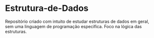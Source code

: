# Estrutura-de-Dados
Repositório criado com intuito de estudar estruturas de dados em  geral, sem uma linguagem de programação especifica. Foco na lógica das estruturas.
